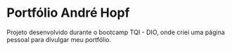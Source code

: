 # Portfólio André Hopf
Projeto desenvolvido durante o bootcamp TQI - DIO, onde criei uma página pessoal para divulgar meu portfólio.
